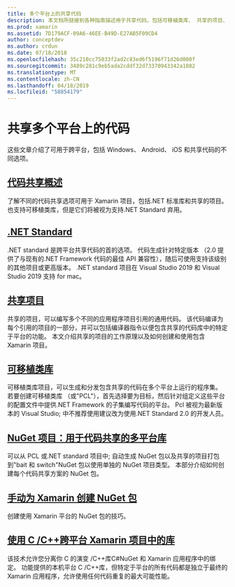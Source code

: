 ```yaml
---
title: 多个平台上的共享代码
description: 本文档所链接到各种指南描述用于共享代码，包括可移植类库、 共享的项目、.NET Standard 和 NuGet 的技术。
ms.prod: xamarin
ms.assetid: 7D179ACF-09A6-46EE-B49D-E27AB5F09CD4
author: conceptdev
ms.author: crdun
ms.date: 07/18/2018
ms.openlocfilehash: 35c210cc75033f2ad2c83ed6f5196f71d26d000f
ms.sourcegitcommit: 3489c281c9eb5ada2cddf32d73370943342a1082
ms.translationtype: MT
ms.contentlocale: zh-CN
ms.lasthandoff: 04/18/2019
ms.locfileid: "58854179"
---
```

# <a name="sharing-code-on-multiple-platforms"></a>共享多个平台上的代码

这些文章介绍了可用于跨平台，包括 Windows、 Android、 iOS 和共享代码的不同选项。

## <a name="code-sharing-overviewcode-sharingmd"></a>[代码共享概述](code-sharing.md)

了解不同的代码共享选项可用于 Xamarin 项目，包括.NET 标准库和共享的项目。 也支持可移植类库，但是它们将被视为支持.NET Standard 弃用。

## <a name="net-standardcross-platformapp-fundamentalsnet-standardmd"></a>[.NET Standard](~/cross-platform/app-fundamentals/net-standard.md)

.NET standard 是跨平台共享代码的首的选项。 代码生成针对特定版本 （2.0 提供了与现有的.NET Framework 代码的最佳 API 兼容性），随后可使用支持该级别的其他项目或更高版本。 .NET standard 项目在 Visual Studio 2019 和 Visual Studio 2019 支持 for mac。

## <a name="shared-projectscross-platformapp-fundamentalsshared-projectsmd"></a>[共享项目](~/cross-platform/app-fundamentals/shared-projects.md)

共享的项目，可以编写多个不同的应用程序项目引用的通用代码。 该代码编译为每个引用的项目的一部分，并可以包括编译器指令以便包含共享的代码库中的特定于平台的功能。 本文介绍共享的项目的工作原理以及如何创建和使用包含 Xamarin 项目。

## <a name="portable-class-librariescross-platformapp-fundamentalspclmd"></a>[可移植类库](~/cross-platform/app-fundamentals/pcl.md)

可移植类库项目，可以生成和分发包含共享的代码在多个平台上运行的程序集。 若要创建可移植类库 （或"PCL"），首先选择要为目标，然后针对组定义这些平台的配置文件中提供.NET Framework 的子集编写代码的平台。 Pcl 被视为最新版本的 Visual Studio; 中不推荐使用建议改为使用.NET Standard 2.0 的开发人员。

## <a name="nuget-projects-multiplatform-libraries-for-code-sharingcross-platformapp-fundamentalsnuget-multiplatform-librariesindexmd"></a>[NuGet 项目：用于代码共享的多平台库](~/cross-platform/app-fundamentals/nuget-multiplatform-libraries/index.md)

可以从 PCL 或.NET standard 项目中; 自动生成 NuGet 包以及共享的项目打包到"bait 和 switch"NuGet 包以使用单独的 NuGet 项目类型。 本部分介绍如何创建每个代码共享方案的 NuGet 包。

## <a name="manually-creating-nuget-packages-for-xamarincross-platformapp-fundamentalsnuget-manualmd"></a>[手动为 Xamarin 创建 NuGet 包](~/cross-platform/app-fundamentals/nuget-manual.md)

创建使用 Xamarin 平台的 NuGet 包的技巧。

## <a name="use-cc-libraries-in-cross-platform-xamarin-projectscross-platformcppindexmd"></a>[使用 C /C++跨平台 Xamarin 项目中的库](~/cross-platform/cpp/index.md)

该技术允许您分离你 C 的演变 /C++库C#NuGet 和 Xamarin 应用程序中的绑定。 功能提供的本机平台 C /C++库，但特定于平台的所有代码都是独立于最终的 Xamarin 应用程序，允许使用任何代码重复的最大可能性能。 

